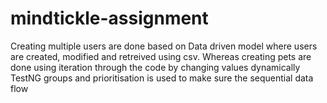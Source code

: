 # mindtickle-assignment

Creating multiple users are done based on Data driven model where users are created, modified and retreived using csv. 
Whereas creating pets are done using iteration through the code by changing values dynamically
TestNG groups and prioritisation is used to make sure the sequential data flow 
